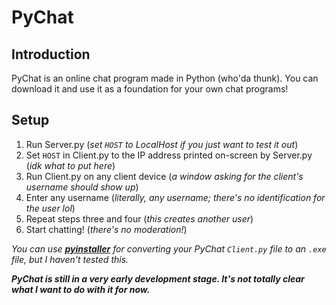 # PyChat

## Introduction
PyChat is an online chat program made in Python (who'da thunk).
You can download it and use it as a foundation for your own chat programs!

## Setup
1. Run Server.py (*set ```HOST``` to LocalHost if you just want to test it out*)
2. Set ```HOST``` in Client.py to the IP address printed on-screen by Server.py (*idk what to put here*)
3. Run Client.py on any client device (*a window asking for the client's username should show up*)
4. Enter any username (*literally, any username; there's no identification for the user lol*)
5. Repeat steps three and four (*this creates another user*)
6. Start chatting! (*there's no moderation!*)

*You can use [**pyinstaller**](https://pyinstaller.org/en/stable/?adlt=strict&redig=015340A9572A4814855724C9985239F0&toWww=1) for converting your PyChat ```Client.py``` file to an ```.exe``` file, but I haven't tested this.*

***PyChat is still in a very early development stage. It's not totally clear what I want to do with it for now.***
